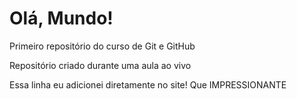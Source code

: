 # Olá, Mundo!
 Primeiro repositório do curso de Git e GitHub

Repositório criado durante uma aula ao vivo

Essa linha eu adicionei diretamente no site! Que IMPRESSIONANTE

